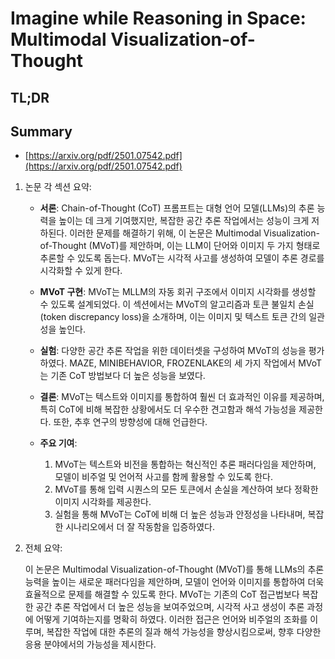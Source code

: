 # Imagine while Reasoning in Space: Multimodal Visualization-of-Thought
## TL;DR
## Summary
- [https://arxiv.org/pdf/2501.07542.pdf](https://arxiv.org/pdf/2501.07542.pdf)

1. 논문 각 섹션 요약:
   
   - **서론**: Chain-of-Thought (CoT) 프롬프트는 대형 언어 모델(LLMs)의 추론 능력을 높이는 데 크게 기여했지만, 복잡한 공간 추론 작업에서는 성능이 크게 저하된다. 이러한 문제를 해결하기 위해, 이 논문은 Multimodal Visualization-of-Thought (MVoT)를 제안하며, 이는 LLM이 단어와 이미지 두 가지 형태로 추론할 수 있도록 돕는다. MVoT는 시각적 사고를 생성하여 모델이 추론 경로를 시각화할 수 있게 한다.

   - **MVoT 구현**: MVoT는 MLLM의 자동 회귀 구조에서 이미지 시각화를 생성할 수 있도록 설계되었다. 이 섹션에서는 MVoT의 알고리즘과 토큰 불일치 손실(token discrepancy loss)을 소개하며, 이는 이미지 및 텍스트 토큰 간의 일관성을 높인다.

   - **실험**: 다양한 공간 추론 작업을 위한 데이터셋을 구성하여 MVoT의 성능을 평가하였다. MAZE, MINIBEHAVIOR, FROZENLAKE의 세 가지 작업에서 MVoT는 기존 CoT 방법보다 더 높은 성능을 보였다.

   - **결론**: MVoT는 텍스트와 이미지를 통합하여 훨씬 더 효과적인 이유를 제공하며, 특히 CoT에 비해 복잡한 상황에서도 더 우수한 견고함과 해석 가능성을 제공한다. 또한, 추후 연구의 방향성에 대해 언급한다.

   - **주요 기여**: 
       1. MVoT는 텍스트와 비전을 통합하는 혁신적인 추론 패러다임을 제안하며, 모델이 비주얼 및 언어적 사고를 함께 활용할 수 있도록 한다.
       2. MVoT를 통해 입력 시퀀스의 모든 토큰에서 손실을 계산하여 보다 정확한 이미지 시각화를 제공한다.
       3. 실험을 통해 MVoT는 CoT에 비해 더 높은 성능과 안정성을 나타내며, 복잡한 시나리오에서 더 잘 작동함을 입증하였다.

2. 전체 요약:
   
   이 논문은 Multimodal Visualization-of-Thought (MVoT)를 통해 LLMs의 추론 능력을 높이는 새로운 패러다임을 제안하며, 모델이 언어와 이미지를 통합하여 더욱 효율적으로 문제를 해결할 수 있도록 한다. MVoT는 기존의 CoT 접근법보다 복잡한 공간 추론 작업에서 더 높은 성능을 보여주었으며, 시각적 사고 생성이 추론 과정에 어떻게 기여하는지를 명확히 하였다. 이러한 접근은 언어와 비주얼의 조화를 이루며, 복잡한 작업에 대한 추론의 질과 해석 가능성을 향상시킴으로써, 향후 다양한 응용 분야에서의 가능성을 제시한다.